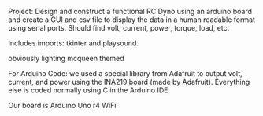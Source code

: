 Project: Design and construct a functional RC Dyno using an arduino board and create a GUI and csv file to display the data in a human readable format using serial ports. Should find volt, current, power, torque, load, etc.

Includes imports: tkinter and playsound.


obviously lighting mcqueen themed


For Arduino Code: we used a special library from Adafruit to output volt, current, and power using the INA219 board (made by Adafruit). Everything else is coded normally using C in the Arduino IDE. 

Our board is Arduino Uno r4 WiFi
